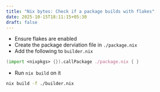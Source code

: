 ```yaml
---
title: "Nix bytes: Check if a package builds with flakes"
date: 2025-10-15T18:11:15+05:30
draft: false
---
```


- Ensure flakes are enabled
- Create the package derviation file in `./package.nix`
- Add the following to `builder.nix`

```nix
(import <nixpkgs> {}).callPackage ./package.nix { }
```

- Run `nix build`  on it

```sh
nix build -f ./builder.nix
```
